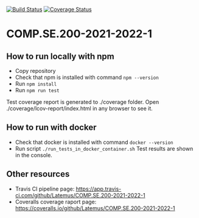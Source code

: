 [![Build Status](https://app.travis-ci.com/Latemus/COMP.SE.200-2021-2022-1.svg?branch=main)](https://app.travis-ci.com/Latemus/COMP.SE.200-2021-2022-1) [![Coverage Status](https://coveralls.io/repos/github/Latemus/COMP.SE.200-2021-2022-1/badge.svg?branch=main)](https://coveralls.io/github/Latemus/COMP.SE.200-2021-2022-1?branch=main)

# COMP.SE.200-2021-2022-1

## How to run locally with npm
- Copy repository
- Check that npm is installed with command `npm --version`
- Run `npm install`
- Run `npm run test`

Test coverage report is generated to ./coverage folder. Open ./coverage/lcov-report/index.html in any browser to see it.

## How to run with docker
- Check that docker is installed with command `docker --version`
- Run script `./run_tests_in_docker_container.sh`
Test results are shown in the console.

## Other resources
- Travis CI pipeline page: https://app.travis-ci.com/github/Latemus/COMP.SE.200-2021-2022-1
- Coveralls coverage raport page: https://coveralls.io/github/Latemus/COMP.SE.200-2021-2022-1